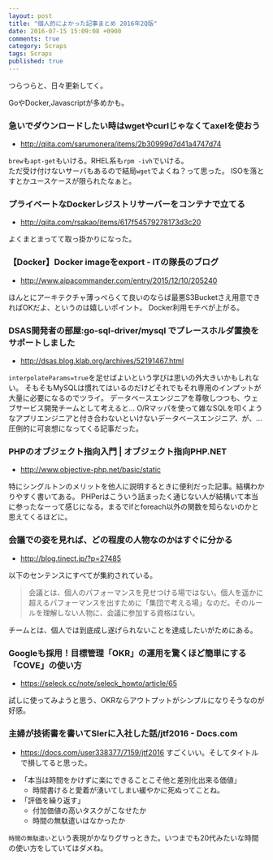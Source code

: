 ```yaml
---
layout: post
title: "個人的によかった記事まとめ 2016年2Q版"
date: 2016-07-15 15:09:08 +0900 
comments: true
category: Scraps
tags: Scraps
published: true
---
```


つらつらと、日々更新してく。

GoやDocker,Javascriptが多めかも。


### 急いでダウンロードしたい時はwgetやcurlじゃなくてaxelを使おう

- <http://qiita.com/sarumonera/items/2b30999d7d41a4747d74>

`brew`も`apt-get`もいける。RHEL系も`rpm -ivh`でいける。  
ただ受け付けないサーバもあるので結局`wget`でよくね？って思った。
ISOを落とすとかユースケースが限られたなぁと。

### プライベートなDockerレジストリサーバーをコンテナで立てる
- <http://qiita.com/rsakao/items/617f54579278173d3c20>

よくまとまってて取っ掛かりになった。

### 【Docker】Docker imageをexport - ITの隊長のブログ
- <http://www.aipacommander.com/entry/2015/12/10/205240>

ほんとにアーキテクチャ薄っぺらくて良いのならば最悪S3Bucketさえ用意できればOKだよ、というのは嬉しいポイント。
Docker利用モチベが上がる。

### DSAS開発者の部屋:go-sql-driver/mysql でプレースホルダ置換をサポートしました
- <http://dsas.blog.klab.org/archives/52191467.html>

`interpolateParams=true`を足せばよいという学びは思いの外大きいかもしれない。
そもそもMySQLは慣れてはいるのだけどそれでもそれ専用のインプットが大量に必要になるのでツライ。
データベースエンジニアを尊敬しつつも、ウェブサービス開発チームとして考えると…
O/Rマッパを使って雑なSQLを叩くようなアプリエンジニアと付き合わないといけないデータベースエンジニア、が、…圧倒的に可哀想になってくる記事だった。


### PHPのオブジェクト指向入門 | オブジェクト指向PHP.NET
- <http://www.objective-php.net/basic/static>

特にシングルトンのメリットを他人に説明するときに便利だった記事。結構わかりやすく書いてある。
PHPerはこういう話まったく通じない人が結構いて本当に参ったなーって感じになる。まるでifとforeach以外の関数を知らないのかと思えてくるほどに。

### 会議での姿を見れば、どの程度の人物なのかはすぐに分かる 
- <http://blog.tinect.jp/?p=27485>

以下のセンテンスにすべてが集約されている。

> 会議とは、個人のパフォーマンスを見せつける場ではない。個人を遥かに超えるパフォーマンスを出すために「集団で考える場」なのだ。そのルールを理解しない人物に、会議に参加する資格はない。

チームとは、個人では到底成し遂げられないことを達成したいがためにある。

### Googleも採用！目標管理「OKR」の運用を驚くほど簡単にする「COVE」の使い方
- <https://seleck.cc/note/seleck_howto/article/65>

試しに使ってみようと思う、OKRならアウトプットがシンプルになりそうなのが好感。

### 主婦が技術書を書いてSIerに入社した話/jtf2016 - Docs.com
- <https://docs.com/user338377/7159/jtf2016>
すごくいい。そしてタイトルで損してると思った。
* 「本当は時間をかけずに楽にできることこそ他と差別化出来る価値」
  * 時間書けると愛着が湧いてしまい緩やかに死ぬってことね。
* 「評価を繰り返す」
	* 付加価値の高いタスクがこなせたか
	* 時間の無駄遣いはなかったか

`時間の無駄遣い`という表現がかなりグサっときた。いつまでも20代みたいな時間の使い方をしていてはダメね。
